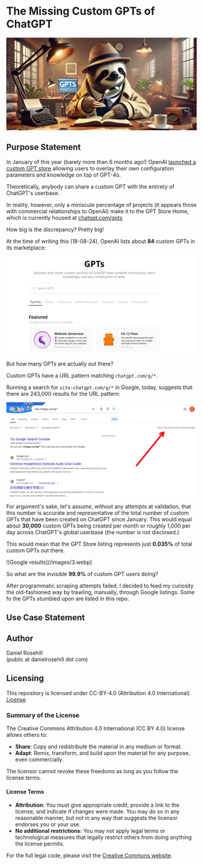# The Missing Custom GPTs of ChatGPT

![Missing GPTs](/images/banner.webp)

## Purpose Statement

In January of this year (barely more than 6 months ago!) OpenAI [launched a custom GPT store](https://openai.com/index/introducing-the-gpt-store/) allowing users to overlay their own configuration parameters and knowledge on top of GPT-4o.

Theoretically, anybody can share a custom GPT with the entirety of ChatGPT's userbase. 

In reality, however, only a miniscule percentage of projects (it appears those with commercial relationships to OpenAI) make it to the GPT Store Home, which is currently housed at [chatgpt.com/gpts](https://www.chatgpt.com/gpts)

How big is the discrepancy? Pretty big!

At the time of writing this (18-08-24), OpenAI lists about **84** custom GPTs in its marketplace:

![GPT Store](/images/1.png)

But how many GPTs are actually out there?

Custom GPTs have a URL pattern matching `chatgpt.com/g/*`.

Running a search for `site:chatgpt.com/g/*` in Google, today, suggests that there are 243,000 results for the URL pattern:

![Google results](/images/2.png)

For argument's sake, let's assume, without any attempts at validation, that this number is accurate and representative of the total number of custom GPTs that have been created on ChatGPT since January. This would equal about **30,000** custom GPTs being created per month or roughly 1,000 per day across ChatGPT's global userbase (the number is not disclosed.)

This would mean that the GPT Store listing represents just **0.035%** of total custom GPTs out there. 

![Google results](/images/3.webp]

So what are the invisible **99.9%** of custom GPT users doing?

After programmatic scraping attempts failed, I decided to feed my curiosity the old-fashioned way by trawling, manually, through Google listings. Some fo the GPTs stumbled upon are listed in this repo.


## Use Case Statement

## Author

Daniel Rosehill  
(public at danielrosehill dot com)

## Licensing

This repository is licensed under CC-BY-4.0 (Attribution 4.0 International) 
[License](https://creativecommons.org/licenses/by/4.0/)

### Summary of the License
The Creative Commons Attribution 4.0 International (CC BY 4.0) license allows others to:
- **Share**: Copy and redistribute the material in any medium or format.
- **Adapt**: Remix, transform, and build upon the material for any purpose, even commercially.

The licensor cannot revoke these freedoms as long as you follow the license terms.

#### License Terms
- **Attribution**: You must give appropriate credit, provide a link to the license, and indicate if changes were made. You may do so in any reasonable manner, but not in any way that suggests the licensor endorses you or your use.
- **No additional restrictions**: You may not apply legal terms or technological measures that legally restrict others from doing anything the license permits.

For the full legal code, please visit the [Creative Commons website](https://creativecommons.org/licenses/by/4.0/legalcode).